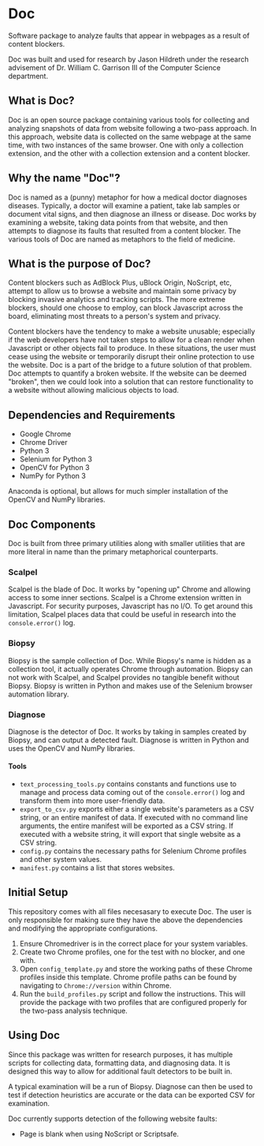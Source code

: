 # Doc
Software package to analyze faults that appear in webpages as a result of content blockers.

Doc was built and used for research by Jason Hildreth under the research advisement of Dr. William C. Garrison III of the Computer Science department.

## What is Doc? 
Doc is an open source package containing various tools for collecting and analyzing snapshots of data from website following a two-pass approach. In this approach, website data is collected on the same webpage at the same time, with two instances of the same browser. One with only a collection extension, and the other with a collection extension and a content blocker. 

## Why the name "Doc"?
Doc is named as a (punny) metaphor for how a medical doctor diagnoses diseases. Typically, a doctor will examine a patient, take lab samples or document vital signs, and then diagnose an illness or disease. Doc works by examining a website, taking data points from that website, and then attempts to diagnose its faults that resulted from a content blocker. The various tools of Doc are named as metaphors to the field of medicine.

## What is the purpose of Doc?
Content blockers such as AdBlock Plus, uBlock Origin, NoScript, etc, attempt to allow us to browse a website and maintain some privacy by blocking invasive analytics and tracking scripts. The more extreme blockers, should one choose to employ, can block Javascript across the board, eliminating most threats to a person's system and privacy. 

Content blockers have the tendency to make a website unusable; especially if the web developers have not taken steps to allow for a clean render when Javascript or other objects fail to produce. In these situations, the user must cease using the website or temporarily disrupt their online protection to use the website. Doc is a part of the bridge to a future solution of that problem. Doc attempts to quantify a broken website. If the website can be deemed "broken", then we could look into a solution that can restore functionality to a website without allowing malicious objects to load. 

## Dependencies and Requirements
- Google Chrome
- Chrome Driver
- Python 3
- Selenium for Python 3
- OpenCV for Python 3
- NumPy for Python 3

Anaconda is optional, but allows for much simpler installation of the OpenCV and NumPy libraries. 

## Doc Components
Doc is built from three primary utilities along with smaller utilities that are more literal in name than the primary metaphorical counterparts. 

### Scalpel
Scalpel is the blade of Doc. It works by "opening up" Chrome and allowing access to some inner sections. Scalpel is a Chrome extension written in Javascript. For security purposes, Javascript has no I/O. To get around this limitation, Scalpel places data that could be useful in research into the ```console.error()``` log. 

### Biopsy
Biopsy is the sample collection of Doc. While Biopsy's name is hidden as a collection tool, it actually operates Chrome through automation. Biopsy can not work with Scalpel, and Scalpel provides no tangible benefit without Biopsy. Biopsy is written in Python and makes use of the Selenium browser automation library. 

### Diagnose
Diagnose is the detector of Doc. It works by taking in samples created by Biopsy, and can output a detected fault. Diagnose is written in Python and uses the OpenCV and NumPy libraries. 

#### Tools
- ```text_processing_tools.py``` contains constants and functions use to manage and process data coming out of the ```console.error()``` log and transform them into more user-friendly data. 
- ```export_to_csv.py``` exports either a single website's parameters as a CSV string, or an entire manifest of data. If executed with no command line arguments, the entire manifest will be exported as a CSV string. If executed with a website string, it will export that single website as a CSV string. 
- ```config.py``` contains the necessary paths for Selenium Chrome profiles and other system values. 
- ```manifest.py``` contains a list that stores websites.  


## Initial Setup
This repository comes with all files necesasary to execute Doc. The user is only responsible for making sure they have the above the dependencies and modifying the appropriate configurations. 

1. Ensure Chromedriver is in the correct place for your system variables. 
2. Create two Chrome profiles, one for the test with no blocker, and one with. 
3. Open ```config_template.py``` and store the working paths of these Chrome profiles inside this template. Chrome profile paths can be found by navigating to ```Chrome://version``` within Chrome. 
4. Run the ```build_profiles.py``` script and follow the instructions. This will provide the package with two profiles that are configured properly for the two-pass analysis technique. 


## Using Doc
Since this package was written for research purposes, it has multiple scripts for collecting data, formatting data, and diagnosing data. It is designed this way to allow for additional fault detectors to be built in. 

A typical examination will be a run of Biopsy. Diagnose can then be used to test if detection heuristics are accurate or the data can be exported CSV for examination. 

Doc currently supports detection of the following website faults:
- Page is blank when using NoScript or Scriptsafe. 
